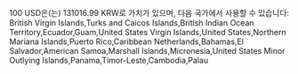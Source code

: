 100 USD은(는) 131016.99 KRW로 가치가 있으며, 다음 국가에서 사용할 수
있습니다: British Virgin Islands,Turks and Caicos Islands,British Indian Ocean Territory,Ecuador,Guam,United States Virgin Islands,United States,Northern Mariana Islands,Puerto Rico,Caribbean Netherlands,Bahamas,El Salvador,American Samoa,Marshall Islands,Micronesia,United States Minor Outlying Islands,Panama,Timor-Leste,Cambodia,Palau
